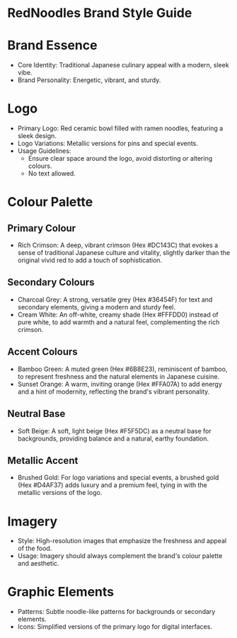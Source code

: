 # RedNoodles Brand Style Guide

# Brand Essence

- Core Identity: Traditional Japanese culinary appeal with a modern, sleek vibe.
- Brand Personality: Energetic, vibrant, and sturdy.

# Logo

- Primary Logo: Red ceramic bowl filled with ramen noodles, featuring a sleek design.
- Logo Variations: Metallic versions for pins and special events.
- Usage Guidelines:
  - Ensure clear space around the logo, avoid distorting or altering colours.
  - No text allowed.

# Colour Palette

## Primary Colour

- Rich Crimson: A deep, vibrant crimson (Hex #DC143C) that evokes a sense of traditional Japanese culture and vitality, slightly darker than the original vivid red to add a touch of sophistication.

## Secondary Colours

- Charcoal Grey: A strong, versatile grey (Hex #36454F) for text and secondary elements, giving a modern and sturdy feel.
- Cream White: An off-white, creamy shade (Hex #FFFDD0) instead of pure white, to add warmth and a natural feel, complementing the rich crimson.

## Accent Colours

- Bamboo Green: A muted green (Hex #6B8E23), reminiscent of bamboo, to represent freshness and the natural elements in Japanese cuisine.
- Sunset Orange: A warm, inviting orange (Hex #FFA07A) to add energy and a hint of modernity, reflecting the brand's vibrant personality.

## Neutral Base

- Soft Beige: A soft, light beige (Hex #F5F5DC) as a neutral base for backgrounds, providing balance and a natural, earthy foundation.

## Metallic Accent

- Brushed Gold: For logo variations and special events, a brushed gold (Hex #D4AF37) adds luxury and a premium feel, tying in with the metallic versions of the logo.

# Imagery

- Style: High-resolution images that emphasize the freshness and appeal of the food.
- Usage: Imagery should always complement the brand's colour palette and aesthetic.

# Graphic Elements

- Patterns: Subtle noodle-like patterns for backgrounds or secondary elements.
- Icons: Simplified versions of the primary logo for digital interfaces.
